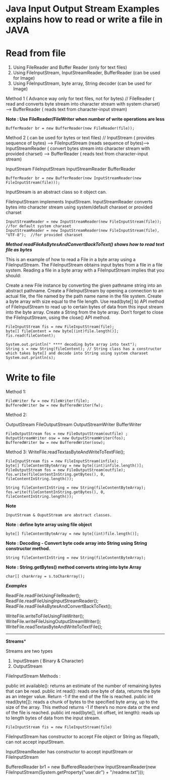 Java Input Output Stream Examples explains how to read or write a file in JAVA
=====

# Read from file

1) Using FileReader and Buffer Reader (only for text files)
2) Using FileInputStream, InputStreamReader, BufferReader (can be used for Image)
3) Using FileInputStream, byte array, String decoder (can be used for Image)
	 
Method 1 ( Advance way only for text files, not for bytes)
//	FileReader ( read and converts byte stream into character stream with system charset) —> BufferReader ( reads text from character-input stream)

**Note : Use FileReader/FileWriter when number of write operations are less**

```
BufferReader br = new BufferReader(new FileReader(file));
```

Method 2 ( can be used for bytes or text files)
//	InputStream ( provides sequence of bytes) —> FileInputStream (reads sequence of bytes)—> InputStreamReader ( convert bytes stream into character stream with provided charset) —> BufferReader ( reads text from character-input stream)

InputStream
FileInputStream
InputStreamReader
BufferReader

```
BufferReader br = new BufferReader(new InputStreamReader(new FileInputStream(file)));
```

InputStream is an abstract class so it object can.

FileInputStream implements InputStream.
InputStreamReader converts bytes into character stream using system/default charaset or provided charset

```
InputStreamReader = new InputStreamReader(new FileInputStream(file));  //for default system charaset
InputStreamReader = new InputStreamReader(new FileInputStream(file), "UTF-8");  //for provided charaset
```

***Method readFileAsBytesAndConvertBackToText() shows how to read text file as bytes***

This is an example of how to read a File in a byte array using a FileInputStream. The FileInputStream obtains input bytes from a file in a file system. Reading a file in a byte array with a FileInputStream implies that you should:

Create a new File instance by converting the given pathname string into an abstract pathname.
Create a FileInputStream by opening a connection to an actual file, the file named by the path name name in the file system.
Create a byte array with size equal to the file length.
Use read(byte[] b) API method of FileInputStream to read up to certain bytes of data from this input stream into the byte array.
Create a String from the byte array.
Don’t forget to close the FileInputStream, using the close() API method.

```
FileInputStream fis = new FileInputStream(file);
byte[] fileContent = new byte[(int)file.length()];
fis.read(fileContent);
		
System.out.println(" **** decoding byte array into text");
String s = new String(fileContent); // String class has a constructor which takes byte[] and decode into String using system charaset
System.out.println(s);
```

# Write to file

Method 1:

```
FileWriter fw = new FileWriter(file);
BufferedWriter bw = new BufferedWriter(fw);
```

Method 2:

OutputStream
FileOutputStream
OutputStreamWriter
BufferWriter

```
FileOutputStream fos = new FileOutputStream(outfile) ;
OutputStreamWriter osw = new OutputStreamWriter(fos);
BufferedWriter bw = new BufferedWriter(osw);
```
Method 3: WriteFile.readTextasByteAndWriteToTextFile();

```
FileInputStream fis = new FileInputStream(infile);
byte[] fileContentByteArray = new byte[(int)infile.length()];
FileOutputStream fos = new FileOutputStream(outfile);
fos.write(fileContentInString.getBytes(), 0, fileContentInString.length());

```

```
String fileContentInString = new String(fileContentByteArray);
fos.write(fileContentInString.getBytes(), 0, fileContentInString.length());
```

**Note**

```
InputStream & OuputStream are abstract classes.
```

**Note : define byte array using file object**

```
byte[] fileContentByteArray = new byte[(int)file.length()];

```

**Note : Decoding - Convert byte code array into String using String constructor method.**

```
String fileContentInString = new String(fileContentByteArray);
```

**Note : String.getBytes() method converts string into byte Array**

```
char[] charArray = s.toCharArray();

```

***Examples*** 

ReadFile.readFileUsingFileReader();            
ReadFile.readFileUsingInputStreamReader();     
ReadFile.readFileAsBytesAndConvertBackToText();

WriteFile.writeToFileUsingFileWriter();    
WriteFile.writeFileUsingOutputStreamWriter();  
WriteFile.readTextasByteAndWriteToTextFile();  


***************************************************

**Streams***

Streams are two types 
1) InputStream ( Binary & Character)
2) OutputStream

FileInputStream Methods :

public int available(): returns an estimate of the number of remaining bytes that can be read.
public int read(): reads one byte of data, returns the byte as an integer value. Return -1 if the end of the file is reached.
public int read(byte[]): reads a chunk of bytes to the specified byte array, up to the size of the array. This method returns -1 if there’s no more data or the end of the file is reached.
public int read(byte[], int offset, int length): reads up to length bytes of data from the input stream. 

```
FileInputStream fis = new FileInputStream(file) 
```

FileInputStream has constructor to accept File object or String as filepath, can not accept inputStream.

InputStreamReader has constructor to accept inputStream or FileInputStream

BufferedReader br1 = new BufferedReader(new InputStreamReader(new FileInputStream(System.getProperty("user.dir") + "/readme.txt")));


